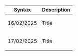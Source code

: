 | Syntax | Description |
| --- | ----------- |
| <p>16/02/2025</p> | Title |
| <p>17/02/2025</p> | Title |
